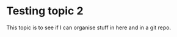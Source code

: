# Testing topic 2
This topic is to see if I can organise stuff in here and in a git repo.

<!--stackedit_data:
eyJoaXN0b3J5IjpbMTMwODE5NjkwM119
-->